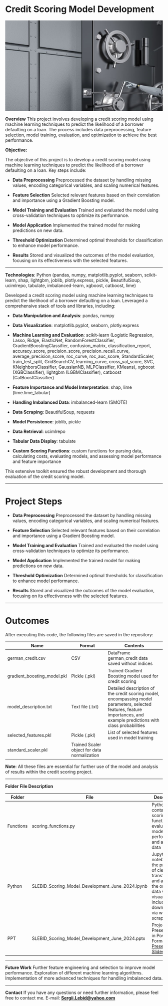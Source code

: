 # **Credit Scoring Model Development**

![Illustration](bank.jpg)

**Overview**
This project involves developing a credit scoring model using machine learning techniques to predict the likelihood of a borrower defaulting on a loan. The process includes data preprocessing, feature selection, model training, evaluation, and optimization to achieve the best performance.

**Objective:**

The objective of this project is to develop a credit scoring model using machine learning techniques to predict the likelihood of a borrower defaulting on a loan. Key steps include:

- **Data Preprocessing** Preprocessed the dataset by handling missing values, encoding categorical variables, and scaling numerical features.

- **Feature Selection** Selected relevant features based on their correlation and importance using a Gradient Boosting model.

- **Model Training and Evaluation** Trained and evaluated the model using cross-validation techniques to optimize its performance.

- **Model Application** Implemented the trained model for making predictions on new data.

- **Threshold Optimization** Determined optimal thresholds for classification to enhance model performance.

- **Results** Stored and visualized the outcomes of the model evaluation, focusing on its effectiveness with the selected features.



---
**Technologies**: Python (pandas, numpy, matplotlib.pyplot, seaborn, scikit-learn, shap, lightgbm, joblib, plotly.express, pickle, BeautifulSoup, ucimlrepo, tabulate, imbalanced-learn, xgboost, catboost, lime)

Developed a credit scoring model using machine learning techniques to predict the likelihood of a borrower defaulting on a loan. Leveraged a comprehensive stack of tools and libraries, including:

- **Data Manipulation and Analysis**: pandas, numpy

- **Data Visualization**: matplotlib.pyplot, seaborn, plotly.express

- **Machine Learning and Evaluation**: scikit-learn (Logistic Regression, Lasso, Ridge, ElasticNet, RandomForestClassifier, GradientBoostingClassifier, confusion_matrix, classification_report, accuracy_score, precision_score, precision_recall_curve, average_precision_score, roc_curve, roc_auc_score, StandardScaler, train_test_split, GridSearchCV, learning_curve, cross_val_score, SVC, KNeighborsClassifier, GaussianNB, MLPClassifier, KMeans), xgboost (XGBClassifier), lightgbm (LGBMClassifier), catboost (CatBoostClassifier)

- **Feature Importance and Model Interpretation**: shap, lime (lime.lime_tabular)

- **Handling Imbalanced Data**: imbalanced-learn (SMOTE)

- **Data Scraping**: BeautifulSoup, requests

- **Model Persistence**: joblib, pickle

- **Data Retrieval**: ucimlrepo

- **Tabular Data Display**: tabulate

- **Custom Scoring Functions**: custom functions for parsing data, calculating costs, evaluating models, and assessing model performance and feature importance

This extensive toolkit ensured the robust development and thorough evaluation of the credit scoring model.

---

# **Project Steps**

- **Data Preprocessing** Preprocessed the dataset by handling missing values, encoding categorical variables, and scaling numerical features.

- **Feature Selection** Selected relevant features based on their correlation and importance using a Gradient Boosting model.

- **Model Training and Evaluation** Trained and evaluated the model using cross-validation techniques to optimize its performance.

- **Model Application** Implemented the trained model for making predictions on new data.

- **Threshold Optimization** Determined optimal thresholds for classification to enhance model performance.

- **Results** Stored and visualized the outcomes of the model evaluation, focusing on its effectiveness with the selected features.

---

# **Outcomes**
After executing this code, the following files are saved in the repository:

| Name | Format | Contents |
|-----------------|-----------------|-----------------|
| german_credit.csv |  CSV | DataFrame german_credit data saved without indices |
| gradient_boosting_model.pkl | Pickle (.pkl) | Trained Gradient Boosting model used for credit scoring |
| model_description.txt | Text file (.txt) | Detailed description of the credit scoring model, encompassing model parameters, selected features, feature importances, and example predictions with class probabilities|
| selected_features.pkl | Pickle (.pkl) | List of selected features used in model training |
| standard_scaler.pkl | Trained Scaler object for data normalization |


**Note**: All these files are essential for further use of the model and analysis of results within the credit scoring project.

---

**Folder File Description**

| Folder | File | Description |
|-----------------|-----------------|-----------------|
| Functions | scoring_functions.py |Python script containing scoring functions for evaluating model performance and analyzing data     |
|Python | SLEBID_Scoring_Model_Development_June_2024.ipynb |Jupyter notebook - the process of cleaning, transforming, and analyzing the original data with visualizations, including data downloaded via web scraping.|
|PPT | SLEBID_Scoring_Model_Development_June_2024.pptx  |Project Presentation in PowerPoint Format [Presentation Slides](https://docs.google.com/presentation/d/178v7TiIdxXEeY77qPhUNx4hxJFgdtN40MWnh_xNDoOU/edit?usp=sharing)|

---

**Future Work**
Further feature engineering and selection to improve model performance.
Exploration of different machine learning algorithms.
Implementation of more advanced techniques for handling imbalanced data.

---

**Contact**
If you have any questions or need further information, please feel free to contact me.
E-mail: **Sergii.Lebid@yahoo.com**
